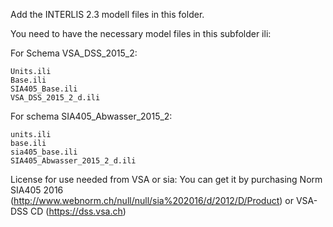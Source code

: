 Add the INTERLIS 2.3 modell files in this folder. 

You need to have the necessary model files in this subfolder ili:

For Schema VSA_DSS_2015_2:

    Units.ili
    Base.ili
    SIA405_Base.ili
    VSA_DSS_2015_2_d.ili

For schema SIA405_Abwasser_2015_2:


    units.ili
    base.ili
    sia405_base.ili
    SIA405_Abwasser_2015_2_d.ili


License for use needed from VSA or sia:
You can get it by purchasing Norm SIA405 2016 (http://www.webnorm.ch/null/null/sia%202016/d/2012/D/Product) 
or VSA-DSS CD (https://dss.vsa.ch)
